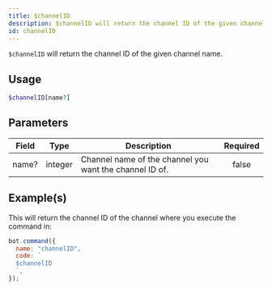 ```yaml
---
title: $channelID
description: $channelID will return the channel ID of the given channel name.
id: channelID
---
```


`$channelID` will return the channel ID of the given channel name.

## Usage

```php
$channelID[name?]
```

## Parameters

| Field | Type    | Description                                             | Required |
| ----- | ------- | ------------------------------------------------------- | :------: |
| name? | integer | Channel name of the channel you want the channel ID of. |  false   |

## Example(s)

This will return the channel ID of the channel where you execute the command in:

```javascript
bot.command({
  name: "channelID",
  code: `
  $channelID
  `,
});
```
